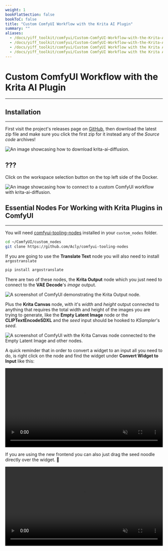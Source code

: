 ```yaml
---
weight: 1
bookFlatSection: false
bookToC: false
title: "Custom ComfyUI Workflow with the Krita AI Plugin"
summary: ""
aliases:
  - /docs/yiff_toolkit/comfyui/Custom-ComfyUI-Workflow-with-the-Krita-AI-Plugin/
  - /docs/yiff_toolkit/comfyui/Custom-ComfyUI-Workflow-with-the-Krita-AI-Plugin
  - /docs/yiff_toolkit/comfyui/Custom ComfyUI Workflow with the Krita AI Plugin/
  - /docs/yiff_toolkit/comfyui/Custom ComfyUI Workflow with the Krita AI Plugin
---
```


<!--markdownlint-disable MD025 MD033 -->

# Custom ComfyUI Workflow with the Krita AI Plugin

---

## Installation

---

First visit the project's releases page on [GitHub](https://github.com/Acly/krita-ai-diffusion/releases), then download the latest zip file and make sure you click the first zip for it instead any of the _Source code_ archives!

![An image showcasing how to download krita-ai-diffusion.](https://huggingface.co/k4d3/yiff_toolkit/resolve/main/static/comfyui/krita_ai_download.png)

## ???

Click on the workspace selection button on the top left side of the Docker.

![An image showcasing how to connect to a custom ComfyUI workflow with krita-ai-diffusion.](https://huggingface.co/k4d3/yiff_toolkit/resolve/main/static/comfyui/krita_ai_select_graph.png)

## Essential Nodes For Working with Krita Plugins in ComfyUI

---

You will need [comfyui-tooling-nodes](https://github.com/Acly/comfyui-tooling-nodes) installed in your `custom_nodes` folder.

```bash
cd ~/ComfyUI/custom_nodes
git clone https://github.com/Acly/comfyui-tooling-nodes
```

If you are going to use the __Translate Text__ node you will also need to install `argostranslate`

```bash
pip install argostranslate
```

There are two of these nodes, the __Krita Output__ node which you just need to connect to the __VAE Decode__'s _image_ output.

![A screenshot of ComfyUI demonstrating the Krita Output node.](https://huggingface.co/k4d3/yiff_toolkit/resolve/main/static/comfyui/krita_ai_output_node.png)

Plus the __Krita Canvas__ node, with it's _width_ and _height_ output connected to anything that requires the total width and height of the images you are trying to generate, like the __Empty Latent Image__ node or the __CLIPTextEncodeSDXL__ and the _seed_ input should be hooked to _KSampler_'s _seed_.

![A screenshot of ComfyUI with the Krita Canvas node connected to the Empty Latent Image and other nodes.](https://huggingface.co/k4d3/yiff_toolkit/resolve/main/static/comfyui/krita_ai_canvas_node.png)

A quick reminder that in order to convert a widget to an input all you need to do, is right click on the node and find the widget under __Convert Widget to Input__ like this:

<div style="text-align: center;">
    <video style="width: 100%;" autoplay loop muted playsinline>
        <source src="https://huggingface.co/k4d3/yiff_toolkit/resolve/main/static/comfyui/krita_ai_convert_to_input.mp4" type="video/mp4">
        Your browser does not support the video tag.
    </video>
</div>

If you are using the new frontend you can also just drag the seed noodle directly over the widget. 🐺

<div style="text-align: center;">
    <video style="width: 100%;" autoplay loop muted playsinline>
        <source src="https://huggingface.co/k4d3/yiff_toolkit/resolve/main/static/comfyui/krita_ai_new_frontend_shill.mp4" type="video/mp4">
        Your browser does not support the video tag.
    </video>
</div>
